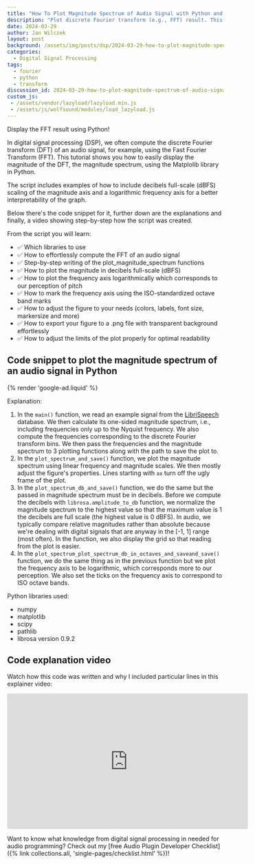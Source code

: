 ```yaml
---
title: "How To Plot Magnitude Spectrum of Audio Signal with Python and Matplotlib | Tutorial for Beginners"
description: "Plot discrete Fourier transform (e.g., FFT) result. This tutorial + explainer video shows you how to do it in Python"
date: 2024-03-29
author: Jan Wilczek
layout: post
background: /assets/img/posts/dsp/2024-03-29-how-to-plot-magnitude-spectrum-of-audio-signals-with-python-and-matplotlib/Thumbnail.webp
categories:
  - Digital Signal Processing
tags:
  - fourier
  - python
  - transform
discussion_id: 2024-03-29-how-to-plot-magnitude-spectrum-of-audio-signals-with-python-and-matplotlib
custom_js:
 - /assets/vendor/lazyload/lazyload.min.js
 - /assets/js/wolfsound/modules/load_lazyload.js
---
```

Display the FFT result using Python!

In digital signal processing (DSP), we often compute the discrete Fourier transform (DFT) of an audio signal, for example, using the Fast Fourier Transform (FFT). This tutorial shows you how to easily display the magnitude of the DFT, the magnitude spectrum, using the Matplolib library in Python.

The script includes examples of how to include decibels full-scale (dBFS) scaling of the magnitude axis and a logarithmic frequency axis for a better interpretability of the graph.

Below there's the code snippet for it, further down are the explanations and finally, a video showing step-by-step how the script was created.

From the script you will learn:

* ✅ Which libraries to use
* ✅ How to effortlessly compute the FFT of an audio signal
* ✅ Step-by-step writing of the plot_magnitude_spectrum functions
* ✅ How to plot the magnitude in decibels full-scale (dBFS)
* ✅ How to plot the frequency axis logarithmically which corresponds to our perception of pitch
* ✅ How to mark the frequency axis using the ISO-standardized octave band marks
* ✅ How to adjust the figure to your needs (colors, labels, font size, markersize and more)
* ✅ How to export your figure to a .png file with transparent background effortlessly
* ✅ How to adjust the limits of the plot properly for optimal readability

## Code snippet to plot the magnitude spectrum of an audio signal in Python

<script src="https://gist.github.com/JanWilczek/c2103897d9a93fce0b02b690ca87d36d.js"></script>

{% render 'google-ad.liquid' %}

Explanation:

1. In the `main()` function, we read an example signal from the [LibriSpeech](https://www.openslr.org/12/) database. We then calculate its one-sided magnitude spectrum, i.e., including frequencies only up to the Nyquist frequency. We also compute the frequencies corresponding to the discrete Fourier transform bins. We then pass the frequencies and the magnitude spectrum to 3 plotting functions along with the path to save the plot to.
2. In the `plot_spectrum_and_save()` function, we plot the magnitude spectrum using linear frequency and magnitude scales. We then mostly adjust the figure's properties. Lines starting with `ax` turn off the ugly frame of the plot.
2. In the `plot_spectrum_db_and_save()` function, we do the same but the passed in magnitude spectrum must be in decibels. Before we compute the decibels with `librosa.amplitude_to_db` function, we normalize the magnitude spectrum to the highest value so that the maximum value is 1 the decibels are full scale (the highest value is 0 dBFS). In audio, we typically compare relative magnitudes rather than absolute because we're dealing with digital signals that are anyway in the [-1, 1] range (most often). In the function, we also display the grid so that reading from the plot is easier.
2. In the `plot_spectrum_plot_spectrum_db_in_octaves_and_saveand_save()` function, we do the same thing as in the previous function but we plot the frequency axis to be logarithmic, which corresponds more to our perception. We also set the ticks on the frequency axis to correspond to ISO octave bands.

Python libraries used:

* numpy
* matplotlib
* scipy
* pathlib
* librosa version 0.9.2

## Code explanation video

Watch how this code was written and why I included particular lines in this explainer video:

<iframe width="560" height="315" src="https://www.youtube.com/embed/nA778DSmZew?si=efXK2-SZFHHY9E_u" title="YouTube video player" frameborder="0" allow="accelerometer; autoplay; clipboard-write; encrypted-media; gyroscope; picture-in-picture; web-share" referrerpolicy="strict-origin-when-cross-origin" allowfullscreen></iframe>

Want to know what knowledge from digital signal processing in needed for audio programming? Check out my [free Audio Plugin Developer Checklist]({% link collections.all, 'single-pages/checklist.html' %})!
